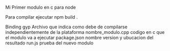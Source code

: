 Mi Primer modulo en c para node

Para compilar ejecutar
npm build .

Binding gyp 
Archivo que indica como debe de compilarse independientemente
de la plataforma
nombre_modulo.cpp
codigo en c que el modulo va a ejecutar
package.json
nombre version y ubucacion del resultado
run.js 
prueba del nuevo modulo